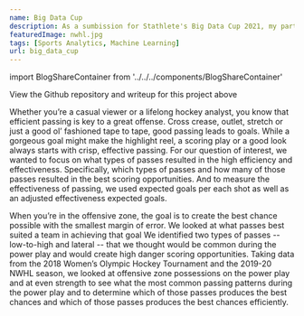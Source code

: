 ```yaml
---
name: Big Data Cup
description: As a sumbission for Stathlete's Big Data Cup 2021, my partner and I looked at a large set of play-by-play data from the NWHL and 2018 Women's Olympic tournament to determine the most effecitve and most efficient types of passes to generate quality scoring chances.
featuredImage: nwhl.jpg
tags: [Sports Analytics, Machine Learning]
url: big_data_cup
---
```


import BlogShareContainer from '../../../components/BlogShareContainer'

<BlogShareContainer github = "https://github.com/benbrill/Big-Data-Cup-2021" attachment = "https://drive.google.com/file/d/1xHh2yFIeOs8jzbO2c54SKpPn7vQCKr2b/view?usp=sharing"/>

View the Github repository and writeup for this project above

Whether you’re a casual viewer or a lifelong
hockey analyst, you know that efficient passing is
key to a great offense. Cross crease, outlet, stretch
or just a good ol’ fashioned tape to tape, good
passing leads to goals. While a gorgeous goal might
make the highlight reel, a scoring play or a good look
always starts with crisp, effective passing. For our
question of interest, we wanted to focus on what
types of passes resulted in the high efficiency and
effectiveness. Specifically, which types of passes and
how many of those passes resulted in the best scoring
opportunities. And to measure the effectiveness of
passing, we used expected goals per each shot as
well as an adjusted effectiveness expected goals.

When you’re in the offensive zone, the goal is to
create the best chance possible with the smallest
margin of error. We looked at what passes best
suited a team in achieving that goal We identified
two types of passes -- low-to-high and lateral -- that
we thought would be common during the power play
and would create high danger scoring opportunities.
Taking data from the 2018 Women’s Olympic
Hockey Tournament and the 2019-20 NWHL season,
we looked at offensive zone possessions on the
power play and at even strength to see what the most
common passing patterns during the power play and
to determine which of those passes produces the
best chances and which of those passes produces
the best chances efficiently.